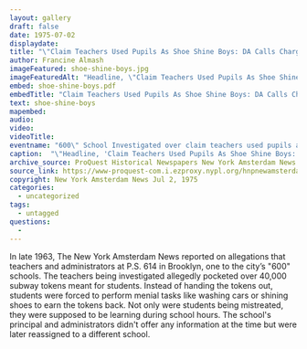 ```yaml
---
layout: gallery
draft: false
date: 1975-07-02
displaydate:
title: "\"Claim Teachers Used Pupils As Shoe Shine Boys: DA Calls Charges \"Serious\""
author: Francine Almash
imageFeatured: shoe-shine-boys.jpg
imageFeaturedAlt: "Headline, \"Claim Teachers Used Pupils As Shoe Shine Boys. DA Calls Charges 'Serious'\""
embed: shoe-shine-boys.pdf
embedTitle: "Claim Teachers Used Pupils As Shoe Shine Boys: DA Calls Charges \"Serious\""
text: shoe-shine-boys
mapembed: 
audio:
video:
videoTitle:
eventname: "600\" School Investigated over claim teachers used pupils as shoe shine boys"
caption:  "\"Headline, 'Claim Teachers Used Pupils As Shoe Shine Boys:' DA Calls Charges 'Serious.'\""
archive_source: ProQuest Historical Newspapers New York Amsterdam News (via NYPL)
source_link: https://www-proquest-com.i.ezproxy.nypl.org/hnpnewamsterdamnews/docview/226834981/2C74D4AC9AC44085PQ/1
copyright: New York Amsterdam News Jul 2, 1975
categories:
  - uncategorized
tags:
  - untagged
questions:
  - 
---
```


In late 1963, The New York Amsterdam News reported on allegations that teachers and administrators at P.S. 614 in Brooklyn, one to the city’s "600" schools. The teachers being investigated allegedly pocketed over 40,000 subway tokens meant for students. Instead of handing the tokens out, students were forced to perform menial tasks like washing cars or shining shoes to earn the tokens back. Not only were students being mistreated, they were supposed to be learning during school hours. The school's principal and administrators didn't offer any information at the time but were later reassigned to a different school.
